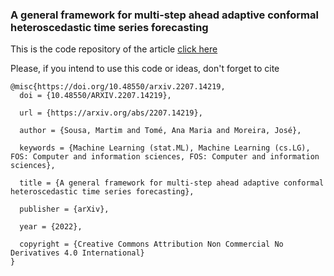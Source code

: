 ### A general framework for multi-step ahead adaptive conformal heteroscedastic time series forecasting

This is the code repository of the article [click here](https://arxiv.org/abs/2207.14219)

Please, if you intend to use this code or ideas, don't forget to cite

```
@misc{https://doi.org/10.48550/arxiv.2207.14219,
  doi = {10.48550/ARXIV.2207.14219},
  
  url = {https://arxiv.org/abs/2207.14219},
  
  author = {Sousa, Martim and Tomé, Ana Maria and Moreira, José},
  
  keywords = {Machine Learning (stat.ML), Machine Learning (cs.LG), FOS: Computer and information sciences, FOS: Computer and information sciences},
  
  title = {A general framework for multi-step ahead adaptive conformal heteroscedastic time series forecasting},
  
  publisher = {arXiv},
  
  year = {2022},
  
  copyright = {Creative Commons Attribution Non Commercial No Derivatives 4.0 International}
}


```

